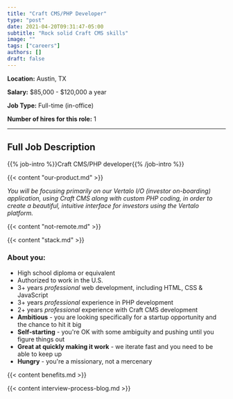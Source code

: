 ```yaml
---
title: "Craft CMS/PHP Developer"
type: "post"
date: 2021-04-20T09:31:47-05:00
subtitle: "Rock solid Craft CMS skills"
image: ""
tags: ["careers"]
authors: []
draft: false
---
```


**Location:** Austin, TX

**Salary:** $85,000 - $120,000 a year

**Job Type:** Full-time (in-office)

**Number of hires for this role:** 1

---

## Full Job Description

{{% job-intro %}}Craft CMS/PHP developer{{% /job-intro %}}

{{< content "our-product.md" >}}

*You will be focusing primarily on our Vertalo I/O (investor on-boarding) application, using Craft CMS along with custom PHP coding, in order to create a beautiful, intuitive interface for investors using the Vertalo platform.*

{{< content "not-remote.md" >}}

{{< content "stack.md" >}}

### About you:
- High school diploma or equivalent
- Authorized to work in the U.S.
- 3+ years *professional* web development, including HTML, CSS & JavaScript
- 3+ years *professional* experience in PHP development
- 2+ years *professional* experience with Craft CMS development
- **Ambitious** - you are looking specifically for a startup opportunity and the chance to hit it big
- **Self-starting** - you're OK with some ambiguity and pushing until you figure things out
- **Great at quickly making it work** - we iterate fast and you need to be able to keep up
- **Hungry** - you're a missionary, not a mercenary

{{< content benefits.md >}}

{{< content interview-process-blog.md >}}
